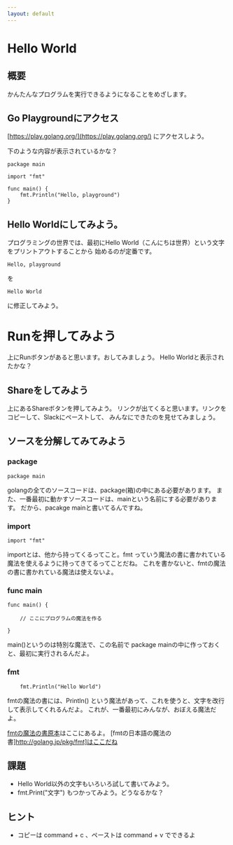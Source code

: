 ```yaml
---
layout: default
---
```


# Hello World

## 概要

かんたんなプログラムを実行できるようになることをめざします。


## Go Playgroundにアクセス

[https://play.golang.org/](https://play.golang.org/) にアクセスしよう。

下のような内容が表示されているかな？

```
package main

import "fmt"

func main() {
    fmt.Println("Hello, playground")
}
```



## Hello Worldにしてみよう。

プログラミングの世界では、最初にHello World（こんにちは世界）という文字をプリントアウトすることから
始めるのが定番です。

```
Hello, playground
```

を

```
Hello World
```

に修正してみよう。


# Runを押してみよう

上にRunボタンがあると思います。おしてみましょう。
Hello Worldと表示されたかな？


## Shareをしてみよう

上にあるShareボタンを押してみよう。 
リンクが出てくると思います。リンクをコピーして、Slackにペーストして、
みんなにできたのを見せてみましょう。

## ソースを分解してみてみよう


### package 

```
package main
```

golangの全てのソースコードは、package(箱)の中にある必要があります。
また、一番最初に動かすソースコードは、mainという名前にする必要があります。
だから、pacakge mainと書いてるんですね。


###  import

```
import "fmt"
```

importとは、他から持ってくるってこと。fmt っていう魔法の書に書かれている魔法を使えるように持ってきてるってことだね。
これを書かないと、fmtの魔法の書に書かれている魔法は使えないよ。

### func main

```
func main() {

    // ここにプログラムの魔法を作る

}
```

main()というのは特別な魔法で、この名前で package mainの中に作っておくと、最初に実行されるんだよ。

###  fmt

```
    fmt.Println("Hello World")
```

fmtの魔法の書には、Println() という魔法があって、これを使うと、文字を改行して表示してくれるんだよ。
これが、一番最初にみんなが、おぼえる魔法だよ。


[fmtの魔法の書原本](https://golang.org/pkg/fmt/)はここにあるよ。
[fmtの日本語の魔法の書]http://golang.jp/pkg/fmt]はここだね


## 課題

* Hello World以外の文字もいろいろ試して書いてみよう。
* fmt.Print("文字") もつかってみよう。どうなるかな？

## ヒント

* コピーは command + c 、ペーストは command + v  でできるよ


